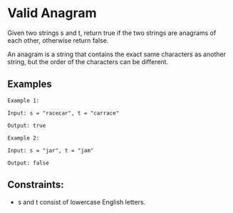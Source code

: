 # Valid Anagram

Given two strings s and t, return true if the two strings are anagrams of each other, otherwise return false.

An anagram is a string that contains the exact same characters as another string, but the order of the characters can be different.

## Examples

```
Example 1:

Input: s = "racecar", t = "carrace"

Output: true
```

```
Example 2:

Input: s = "jar", t = "jam"

Output: false
```

## Constraints:

- s and t consist of lowercase English letters.
